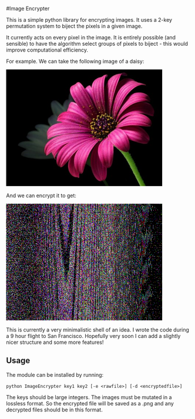 #Image Encrypter


This is a simple python library for encrypting images. It uses a 2-key permutation system to biject the pixels in a given image.

It currently acts on every pixel in the image. It is entirely possible (and sensible) to have the algorithm select groups of pixels to biject - this would improve computational efficiency.


For example. We can take the following image of a daisy:

![Daisy](Images/Daisy_raw.jpg)

And we can encrypt it to get:

![Encrypted_daisy](Images/encrypt.png)


This is currently a very minimalistic shell of an idea. I wrote the code during a 9 hour flight to San Francisco. Hopefully very soon I can add a slightly nicer structure and some more features!

## Usage

The module can be installed by running:

```
python ImageEncrypter key1 key2 [-e <rawfile>] [-d <encryptedfile>]
```

The keys should be large integers. The images must be mutated in a lossless format. So the encrypted file will be saved as a .png and any decrypted files should be in this format.
